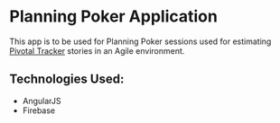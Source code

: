 # Planning Poker Application

This app is to be used for Planning Poker sessions used for estimating [Pivotal Tracker](http://www.pivotaltracker.com) stories in an Agile environment.

## Technologies Used:

* AngularJS
* Firebase